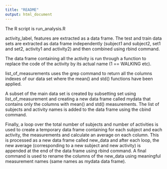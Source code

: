 ```yaml
---
title: "README"
output: html_document
---
```


The R script is run_analysis.R

activity_label, features are extracted as a data frame.
The test and train data sets are extracted as data frame independently (subject1 and subject2, set1 and set2, activity1 and activity2) and then combined using rbind command.

The data frame containing all the activity is run through a function to replace the code of the activity by its actual name (1 == WALKING etc).

list_of_measurements uses the grep command to return all the columns indexes of our data set where the mean() and std() functions have been applied.

A subset of the main data set is created by subsetting set using list_of_measurement and creating a new data frame called mydata that contains only the columns with mean() and std() measurements. The list of subjects and activity names is added to the data frame using the cbind command.

Finally, a loop over the total number of subjects and number of activities is used to create a temporary data frame containing for each subject and each activity, the measurements and calculate an average on each column. This is processed as a new data frame called new_data and after each loop, the new average (corresponding to a new subject and new activity) is appended at the end of the data frame using rbind command. A final command is used to rename the columns of the new_data using meaningful measurement names (same names as mydata data frame).


